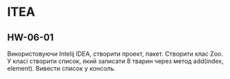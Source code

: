 # ITEA
## HW-06-01

Використовуючи Intelij IDEA, створити проект, пакет. Створити клас Zoo. 
У класі створити список, який записати 8 тварин через метод add(index, element). 
Вивести список у консоль.